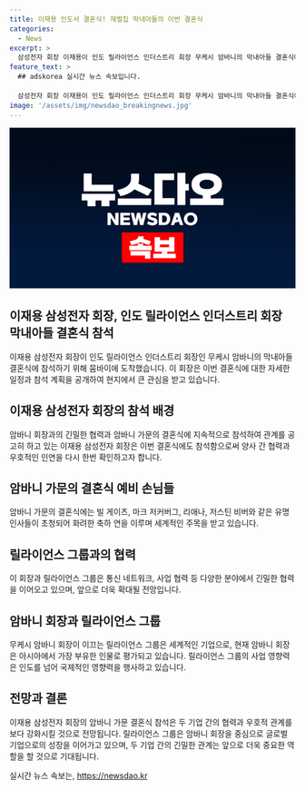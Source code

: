 ```yaml
---
title: 이재용 인도서 결혼식! 재벌집 막내아들의 이번 결혼식
categories:
  - News
excerpt: >
  삼성전자 회장 이재용이 인도 릴라이언스 인더스트리 회장 무케시 암바니의 막내아들 결혼식에 참석했다. 전세기를 이용해 뭄바이에 도착한 이재용은 현지 매체와 SNS를 통해 그가 현지 직원들과 인사하는 모습이 공개됐다. 이번 차남 결혼식 참석으로 이 회장은 암바니 회장의 세 자녀 결혼식을 모두 챙겼다. 무케시 암바니의 결혼식은 대단한 이벤트로, 행사에는 빌 게이츠, 마크 저커버그 등이 참석해 화제가 되었다. 이번 결혼식 후, 이재용은 현지 경영 활동에 집중할 것으로 예상된다.
feature_text: >
  ## adskorea 실시간 뉴스 속보입니다.

  삼성전자 회장 이재용이 인도 릴라이언스 인더스트리 회장 무케시 암바니의 막내아들 결혼식에 참석했다. 전세기를 이용해 뭄바이에 도착한 이재용은 현지 매체와 SNS를 통해 그가 현지 직원들과 인사하는 모습이 공개됐다. 이번 차남 결혼식 참석으로 이 회장은 암바니 회장의 세 자녀 결혼식을 모두 챙겼다. 무케시 암바니의 결혼식은 대단한 이벤트로, 행사에는 빌 게이츠, 마크 저커버그 등이 참석해 화제가 되었다. 이번 결혼식 후, 이재용은 현지 경영 활동에 집중할 것으로 예상된다.
image: '/assets/img/newsdao_breakingnews.jpg'
---
```


<p><img src="/assets/img/newsdao_breakingnews.jpg" alt="adskorea 속보" /></p>

<h2 data-ke-size="size26">이재용 삼성전자 회장, 인도 릴라이언스 인더스트리 회장 막내아들 결혼식 참석</h2>

<p data-ke-size="size16">이재용 삼성전자 회장이 인도 릴라이언스 인더스트리 회장인 무케시 암바니의 막내아들 결혼식에 참석하기 위해 뭄바이에 도착했습니다. 이 회장은 이번 결혼식에 대한 자세한 일정과 참석 계획을 공개하여 현지에서 큰 관심을 받고 있습니다.</p>

<h2 data-ke-size="size26">이재용 삼성전자 회장의 참석 배경</h2>

<p data-ke-size="size16">암바니 회장과의 긴밀한 협력과 암바니 가문의 결혼식에 지속적으로 참석하여 관계를 공고히 하고 있는 이재용 삼성전자 회장은 이번 결혼식에도 참석함으로써 양사 간 협력과 우호적인 인연을 다시 한번 확인하고자 합니다.</p>

<h2 data-ke-size="size26">암바니 가문의 결혼식 예비 손님들</h2>

<p data-ke-size="size16">암바니 가문의 결혼식에는 빌 게이츠, 마크 저커버그, 리애나, 저스틴 비버와 같은 유명인사들이 초청되어 화려한 축하 연을 이루며 세계적인 주목을 받고 있습니다.</p>

<h2 data-ke-size="size26">릴라이언스 그룹과의 협력</h2>

<p data-ke-size="size16">이 회장과 릴라이언스 그룹은 통신 네트워크, 사업 협력 등 다양한 분야에서 긴밀한 협력을 이어오고 있으며, 앞으로 더욱 확대될 전망입니다.</p>

<h2 data-ke-size="size26">암바니 회장과 릴라이언스 그룹</h2>

<p data-ke-size="size16">무케시 암바니 회장이 이끄는 릴라이언스 그룹은 세계적인 기업으로, 현재 암바니 회장은 아시아에서 가장 부유한 인물로 평가되고 있습니다. 릴라이언스 그룹의 사업 영향력은 인도를 넘어 국제적인 영향력을 행사하고 있습니다.</p>

<h2 data-ke-size="size26">전망과 결론</h2>

<p data-ke-size="size16">이재용 삼성전자 회장의 암바니 가문 결혼식 참석은 두 기업 간의 협력과 우호적 관계를 보다 강화시킬 것으로 전망됩니다. 릴라이언스 그룹은 암바니 회장을 중심으로 글로벌 기업으로의 성장을 이어가고 있으며, 두 기업 간의 긴밀한 관계는 앞으로 더욱 중요한 역할을 할 것으로 기대됩니다.</p>
실시간 뉴스 속보는, <a href="https://newsdao.kr" rel="dofollow">https://newsdao.kr</a>


